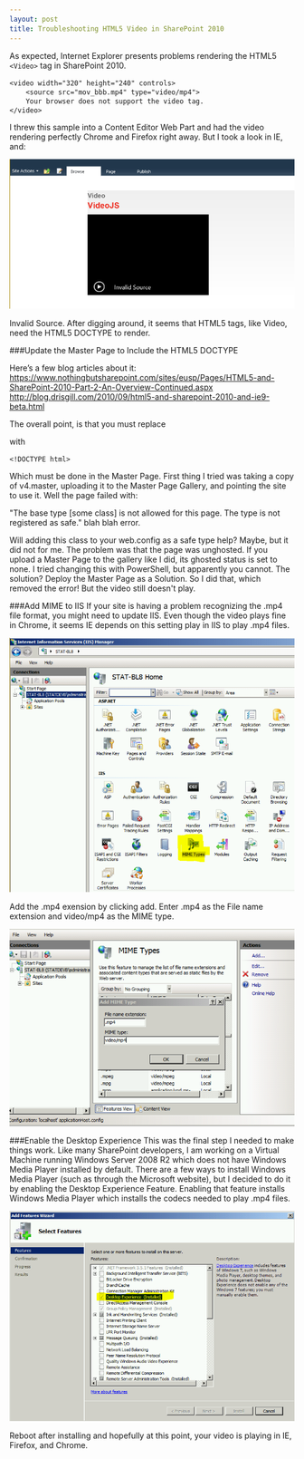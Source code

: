 ```yaml
---
layout: post
title: Troubleshooting HTML5 Video in SharePoint 2010
---
```


As expected, Internet Explorer presents problems rendering the HTML5 `<Video>` tag in SharePoint 2010. 

	<video width="320" height="240" controls>
		<source src="mov_bbb.mp4" type="video/mp4">
		Your browser does not support the video tag.
	</video>

I threw this sample into a Content Editor Web Part and had the video rendering perfectly Chrome and Firefox right away. But I took a look in IE, and:

![SharePoint Invalid Video](/assets/SharePointVideo/invalid-video-1.PNG "SharePoint Invalid Video")


Invalid Source. After digging around, it seems that HTML5 tags, like Video, need the HTML5 DOCTYPE to render.


###Update the Master Page to Include the HTML5 DOCTYPE

Here’s a few blog articles about it:
https://www.nothingbutsharepoint.com/sites/eusp/Pages/HTML5-and-SharePoint-2010-Part-2-An-Overview-Continued.aspx
http://blog.drisgill.com/2010/09/html5-and-sharepoint-2010-and-ie9-beta.html

The overall point, is that you must replace 
	<!DOCTYPE html PUBLIC "-//W3C//DTD XHTML 1.0 Strict//EN" "http://www.w3.org/TR/xhtml1/DTD/xhtml1-strict.dtd">

with

	<!DOCTYPE html>

Which must be done in the Master Page. First thing I tried was taking a copy of v4.master, uploading it to the Master Page Gallery, and pointing the site to use it.  Well the page failed with:

"The base type [some class] is not allowed for this page. The type is not registered as safe." blah blah error.

Will adding this class to your web.config as a safe type help? Maybe, but it did not for me. The problem was that the page was unghosted. If you upload a Master Page to the gallery like I did, its ghosted status is set to none. I tried changing this with PowerShell, but apparently you cannot. The solution?  Deploy the Master Page as a Solution.  So I did that, which removed the error! But the video still doesn't play.  


###Add MIME to IIS
If your site is having a problem recognizing the .mp4 file format, you might need to update IIS.  Even though the video plays fine in Chrome, it seems IE depends on this setting play in IIS to play .mp4 files.

![MIME Types](/assets/SharePointVideo/MIMETypes.PNG "MIME Types")


Add the .mp4 exension by clicking add.  Enter .mp4 as the File name extension and video/mp4 as the MIME type.

![Add MIME Type](/assets/SharePointVideo/MIMETypes2.PNG "Add MIME Type")


###Enable the Desktop Experience
This was the final step I needed to make things work. Like many SharePoint developers, I am working on a Virtual Machine running Windows Server 2008 R2 which does not have Windows Media Player installed by default. There are a few ways to install Windows Media Player (such as through the Microsoft website), but I decided to do it by enabling the Desktop Experience Feature. Enabling that feature installs Windows Media Player which installs the codecs needed to play .mp4 files.

![Desktop Experience](/assets/SharePointVideo/desktopExperience.PNG "Desktop Experience")


Reboot after installing and hopefully at this point, your video is playing in IE, Firefox, and Chrome.
